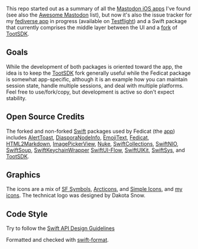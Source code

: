 This repo started out as a summary of all the [Mastodon iOS apps](iosapps.md) I've found (see also the [Awesome Mastodon](https://github.com/technicat/awesome-mastodon) list), but now it's also the issue tracker for my [fediverse app](https://fedicat.com/) in progress (available on [Testflight](https://testflight.apple.com/join/b6GatWTY)) and a Swift package that currently comprises the middle layer between the UI and a [fork](https://github.com/technicat/TootSDK/blob/main/FORK.md) of [TootSDK](https://github.com/technicat/TootSDK).

## Goals

While the development of both packages is oriented toward the app, the idea is to keep the [TootSDK](https://github.com/technicat/TootSDK) fork generally useful while the Fedicat package is somewhat app-specific, although it is an example how you can maintain session state, handle multiple sessions, and deal with multiple platforms. Feel free to use/fork/copy, but development is active so don't expect stability.

## Open Source Credits

The forked and non-forked [Swift](https://swift.org/) packages used by Fedicat (the [app](https://fedicat.com/)) includes [AlertToast](https://github.com/elai950/AlertToast/), [DiasporaNodeInfo](https://github.com/technicat/DiasporaNodeInfo), [EmojiText](https://github.com/divadretlaw/EmojiText), [Fedicat](https://github.com/technicat/fedicat),  [HTML2Markdown](https://github.com/technicat/HTML2Markdown), [ImagePickerView](https://github.com/technicat/ImagePickerView), [Nuke](https://github.com/kean/Nuke), [SwiftCollections](https://github.com/apple/swift-collections), [SwiftNIO](https://github.com/apple/swift-nio), [SwiftSoup](https://github.com/scinfu/SwiftSoup), [SwiftKeychainWrapper](https://github.com/jrendel/SwiftKeychainWrapper)  [SwiftUI-Flow](https://github.com/tevelee/SwiftUI-Flow), [SwiftUIKit](https://github.com/danielsaidi/SwiftUIKit), [SwiftSys](https://github.com/technicat/swiftsys), and [TootSDK](https://github.com/technicat/tootsdk).

## Graphics

The icons are a mix of [SF Symbols](https://developer.apple.com/sf-symbols/), [Arcticons](https://github.com/Arcticons-Team/Arcticons), and [Simple Icons](https://simpleicons.org/), and [my icons](https://github.com/technicat/icons). The technicat logo was designed by Dakota Snow.

## Code Style

Try to follow the [Swift API Design Guidelines](https://www.swift.org/documentation/api-design-guidelines/)

Formatted and checked with [swift-format](https://github.com/apple/swift-format).

